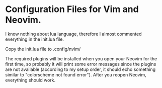# Configuration Files for Vim and Neovim.

I know nothing about lua language, therefore I almost commented everything in the init.lua file.

Copy the init.lua file to .config/nvim/  

The required plugins will be installed when you open your Neovim for the first time, so probably it will print some error messages since the plugins are not available (according to my setup order, it should echo something similar to "colorscheme not found error"). After you reopen Neovim, everything should work. 
